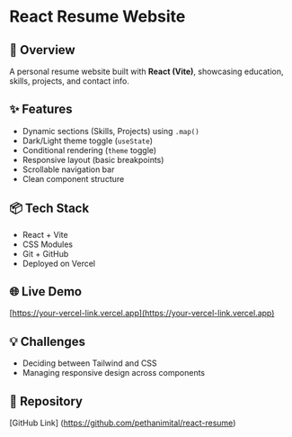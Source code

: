 # React Resume Website

## 🚀 Overview
A personal resume website built with **React (Vite)**, showcasing education, skills, projects, and contact info.

## ✨ Features
- Dynamic sections (Skills, Projects) using `.map()`
- Dark/Light theme toggle (`useState`)
- Conditional rendering (`theme` toggle)
- Responsive layout (basic breakpoints)
- Scrollable navigation bar
- Clean component structure

## 📦 Tech Stack
- React + Vite
- CSS Modules 
- Git + GitHub
- Deployed on Vercel

## 🌐 Live Demo
[https://your-vercel-link.vercel.app](https://your-vercel-link.vercel.app)

## 💡 Challenges
- Deciding between Tailwind and CSS 
- Managing responsive design across components

## 📂 Repository
[GitHub Link] (https://github.com/pethanimital/react-resume)
